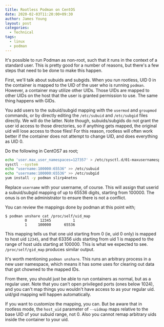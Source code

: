 ```yaml
---
title: Rootless Podman on CentOS
date: 2020-02-03T11:20:00+09:30
author: James Young
layout: post
categories:
  - Technical
tags:
  - linux
  - podman
---
```


It's possible to run Podman as non-root, such that it runs in the context of a standard user.  This is pretty good for a number of reasons, but there's a few steps that need to be done to make this happen.

First, we'll talk about subuids and subgids.  When you run rootless, UID 0 in the container is mapped to the UID of the user who is running `podman`.  However, a container may utilize other UIDs.  Those UIDs are mapped to other UIDs on the host that the user is granted permission to use.  The same thing happens with GIDs.

You add users to the subuid/subgid mapping with the `usermod` and `groupmod` commands, or by directly editing the `/etc/subuid` and `/etc/subgid` files directly.  We will do the latter.  Note though, subuids/subgids do not grant the user id access to those directories, so if anything gets mapped, the original uid will lose access to those files!  For this reason, rootless will often work better if the container does not attempt to change UID, and does everything as UID 0.

Do the following in CentOS7 as root;

```bash
echo 'user.max_user_namespaces=127357' > /etc/sysctl.d/01-maxusernamespaces.conf
sysctl --system
echo "username:100000:65536" >> /etc/subuid
echo "username:100000:65536" >> /etc/subgid
yum install -y podman slirp4netns
```

Replace `username` with your username, of course.  This will assign that userid a subuid/subgid mapping of up to 65536 digits, starting from 100000.  The onus is on the administrator to ensure there is not a conflict.

You can review the mappings done by podman at this point with;

```
$ podman unshare cat /proc/self/uid_map
         0      12345          1
         1     100000      65536
```

This mapping tells us that one uid starting from 0 (ie, uid 0 only) is mapped to host uid `12345`, and that 63356 uids starting from uid 1 is mapped to the range of host uids starting at 100000.  This is what we expected to see.  `/proc/self/gid_map` produces similar output.

It's worth mentioning `podman unshare`.  This runs an arbitrary process in a new user namespace, which means it has some uses for clearing out data that got chowned to the mapped IDs.

From there, you should just be able to run containers as normal, but as a regular user.  Note that you can't open privileged ports (ones below 1024), and you can't map things you wouldn't have access to as your regular uid.  uid/gid mapping will happen automatically.

If you want to customize the mapping, you can.  But be aware that in rootless mode, the `host_uid` parameter of `--uidmap` maps relative to the base UID of your subuid range, not 0.  Also you cannot remap arbitrary uids inside the container to your uid.

